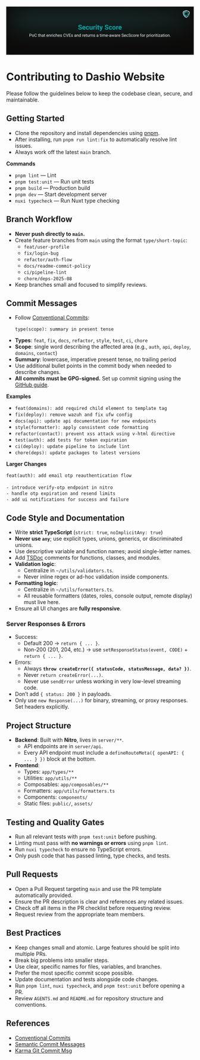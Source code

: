 [![SecScore GitHub Banner](./.github/media/banner.svg)](https://github.com/nicokempe/secscore)

# Contributing to Dashio Website

Please follow the guidelines below to keep the codebase clean, secure, and maintainable.

## Getting Started

* Clone the repository and install dependencies using [pnpm](https://pnpm.io/).
* After installing, run `pnpm run lint:fix` to automatically resolve lint issues.
* Always work off the latest `main` branch.

**Commands**

* `pnpm lint` — Lint
* `pnpm test:unit` — Run unit tests
* `pnpm build` — Production build
* `pnpm dev` — Start development server
* `nuxi typecheck` — Run Nuxt type checking

## Branch Workflow

* **Never push directly to `main`.**
* Create feature branches from `main` using the format `type/short-topic`:
  * `feat/user-profile`
  * `fix/login-bug`
  * `refactor/auth-flow`
  * `docs/readme-commit-policy`
  * `ci/pipeline-lint`
  * `chore/deps-2025-08`
* Keep branches small and focused to simplify reviews.

## Commit Messages

* Follow [Conventional Commits](https://www.conventionalcommits.org/):
  ```
  type(scope): summary in present tense
  ```
* **Types**: `feat`, `fix`, `docs`, `refactor`, `style`, `test`, `ci`, `chore`
* **Scope**: single word describing the affected area (e.g., `auth`, `api`, `deploy`, `domains`, `contact`)
* **Summary**: lowercase, imperative present tense, no trailing period
* Use additional bullet points in the commit body when needed to describe changes.
* **All commits must be GPG-signed.** Set up commit signing using the [GitHub guide](https://docs.github.com/en/authentication/managing-commit-signature-verification/signing-commits).

**Examples**

* `feat(domains): add required child element to template tag`
* `fix(deploy): remove wazuh and fix ufw config`
* `docs(api): update api documentation for new endpoints`
* `style(formatter): apply consistent code formatting`
* `refactor(contact): prevent xss attack using v-html directive`
* `test(auth): add tests for token expiration`
* `ci(deploy): update pipeline to include lint`
* `chore(deps): update packages to latest versions`

**Larger Changes**

```
feat(auth): add email otp reauthentication flow

- introduce verify-otp endpoint in nitro
- handle otp expiration and resend limits
- add ui notifications for success and failure
```

## Code Style and Documentation

* Write **strict TypeScript** (`strict: true`, `noImplicitAny: true`)
* **Never use `any`**; use explicit types, unions, generics, or discriminated unions.
* Use descriptive variable and function names; avoid single-letter names.
* Add [TSDoc](https://tsdoc.org/) comments for functions, classes, and modules.
* **Validation logic**:
  * Centralize in `~/utils/validators.ts`.
  * Never inline regex or ad-hoc validation inside components.
* **Formatting logic**:
  * Centralize in `~/utils/formatters.ts`.
  * All reusable formatters (dates, roles, console output, remote display) must live here.
* Ensure all UI changes are **fully responsive**.

### Server Responses & Errors

* Success:
  * Default 200 → `return { ... }`.
  * Non-200 (201, 204, etc.) → use `setResponseStatus(event, CODE)` + `return { ... }`.
* Errors:
  * Always **`throw createError({ statusCode, statusMessage, data? })`**.
  * Never `return createError(...)`.
  * Never use `sendError` unless working in very low-level streaming code.
* Don’t add `{ status: 200 }` in payloads.
* Only use `new Response(...)` for binary, streaming, or proxy responses. Set headers explicitly.

## Project Structure

* **Backend**: Built with **Nitro**, lives in `server/**`.
  * API endpoints are in `server/api`.
  * Every API endpoint must include a `defineRouteMeta({ openAPI: { ... } })` block at the bottom.
* **Frontend**:
  * Types: `app/types/**`
  * Utilities: `app/utils/**`
  * Composables: `app/composables/**`
  * Formatters: `app/utils/formatters.ts`
  * Components: `components/`
  * Static files: `public/`, `assets/`

## Testing and Quality Gates

* Run all relevant tests with `pnpm test:unit` before pushing.
* Linting must pass with **no warnings or errors** using `pnpm lint`.
* Run `nuxi typecheck` to ensure no TypeScript errors.
* Only push code that has passed linting, type checks, and tests.

## Pull Requests

* Open a Pull Request targeting `main` and use the PR template automatically provided.
* Ensure the PR description is clear and references any related issues.
* Check off all items in the PR checklist before requesting review.
* Request review from the appropriate team members.

## Best Practices

* Keep changes small and atomic. Large features should be split into multiple PRs.
* Break big problems into smaller steps.
* Use clear, specific names for files, variables, and branches.
* Prefer the most specific commit scope possible.
* Update documentation and tests alongside code changes.
* Run `pnpm lint`, `nuxi typecheck`, and `pnpm test:unit` before opening a PR.
* Review `AGENTS.md` and `README.md` for repository structure and conventions.

## References

* [Conventional Commits](https://www.conventionalcommits.org/)
* [Semantic Commit Messages](https://seesparkbox.com/foundry/semantic_commit_messages)
* [Karma Git Commit Msg](http://karma-runner.github.io/1.0/dev/git-commit-msg.html)
